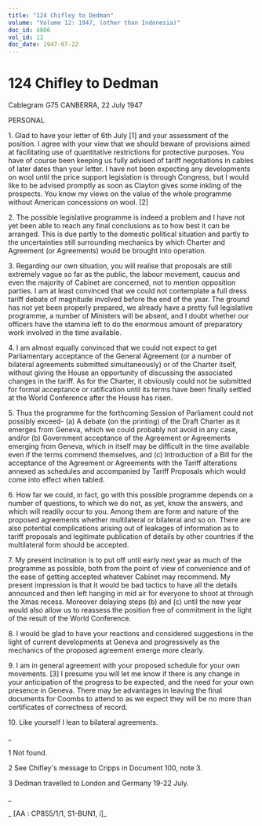 ```yaml
---
title: "124 Chifley to Dedman"
volume: "Volume 12: 1947, (other than Indonesia)"
doc_id: 4806
vol_id: 12
doc_date: 1947-07-22
---
```


# 124 Chifley to Dedman

Cablegram G75 CANBERRA, 22 July 1947

PERSONAL

1\. Glad to have your letter of 6th July [1] and your assessment of the position. I agree with your view that we should beware of provisions aimed at facilitating use of quantitative restrictions for protective purposes. You have of course been keeping us fully advised of tariff negotiations in cables of later dates than your letter. I have not been expecting any developments on wool until the price support legislation is through Congress, but I would like to be advised promptly as soon as Clayton gives some inkling of the prospects. You know my views on the value of the whole programme without American concessions on wool. [2]

2\. The possible legislative programme is indeed a problem and I have not yet been able to reach any final conclusions as to how best it can be arranged. This is due partly to the domestic political situation and partly to the uncertainties still surrounding mechanics by which Charter and Agreement (or Agreements) would be brought into operation.

3\. Regarding our own situation, you will realise that proposals are still extremely vague so far as the public, the labour movement, caucus and even the majority of Cabinet are concerned, not to mention opposition parties. I am at least convinced that we could not contemplate a full dress tariff debate of magnitude involved before the end of the year. The ground has not yet been properly prepared, we already have a pretty full legislative programme, a number of Ministers will be absent, and I doubt whether our officers have the stamina left to do the enormous amount of preparatory work involved in the time available.

4\. I am almost equally convinced that we could not expect to get Parliamentary acceptance of the General Agreement (or a number of bilateral agreements submitted simultaneously) or of the Charter itself, without giving the House an opportunity of discussing the associated changes in the tariff. As for the Charter, it obviously could not be submitted for formal acceptance or ratification until its terms have been finally settled at the World Conference after the House has risen.

5\. Thus the programme for the forthcoming Session of Parliament could not possibly exceed- (a) A debate (on the printing) of the Draft Charter as it emerges from Geneva, which we could probably not avoid in any case, and/or (b) Government acceptance of the Agreement or Agreements emerging from Geneva, which in itself may be difficult in the time available even if the terms commend themselves, and (c) Introduction of a Bill for the acceptance of the Agreement or Agreements with the Tariff alterations annexed as schedules and accompanied by Tariff Proposals which would come into effect when tabled.

6\. How far we could, in fact, go with this possible programme depends on a number of questions, to which we do not, as yet, know the answers, and which will readily occur to you. Among them are form and nature of the proposed agreements whether multilateral or bilateral and so on. There are also potential complications arising out of leakages of information as to tariff proposals and legitimate publication of details by other countries if the multilateral form should be accepted.

7\. My present inclination is to put off until early next year as much of the programme as possible, both from the point of view of convenience and of the ease of getting accepted whatever Cabinet may recommend. My present impression is that it would be bad tactics to have all the details announced and then left hanging in mid air for everyone to shoot at through the Xmas recess. Moreover delaying steps (b) and (c) until the new year would also allow us to reassess the position free of commitment in the light of the result of the World Conference.

8\. I would be glad to have your reactions and considered suggestions in the light of current developments at Geneva and progressively as the mechanics of the proposed agreement emerge more clearly.

9\. I am in general agreement with your proposed schedule for your own movements. [3] I presume you will let me know if there is any change in your anticipation of the progress to be expected, and the need for your own presence in Geneva. There may be advantages in leaving the final documents for Coombs to attend to as we expect they will be no more than certificates of correctness of record.

10\. Like yourself I lean to bilateral agreements.

_

1 Not found.

2 See Chifley's message to Cripps in Document 100, note 3.

3 Dedman travelled to London and Germany 19-22 July.

_

_ [AA : CP855/1/1, S1-BUN1, i]_
